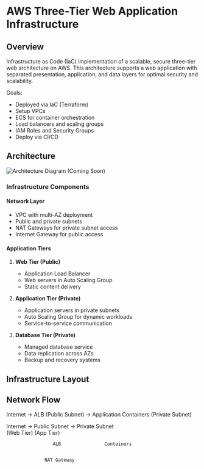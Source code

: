 # AWS Three-Tier Web Application Infrastructure

## Overview
Infrastructure as Code (IaC) implementation of a scalable, secure three-tier web architecture on AWS. This architecture supports a web application with separated presentation, application, and data layers for optimal security and scalability.

Goals: 
- Deployed via IaC (Terraform)
- Setup VPCs
- ECS for container orchestration
- Load balancers and scaling groups
- IAM Roles and Security Groups 
- Deploy via CI/CD

## Architecture

![Architecture Diagram (Coming Soon)]()

### Infrastructure Components

#### Network Layer
- VPC with multi-AZ deployment
- Public and private subnets
- NAT Gateways for private subnet access
- Internet Gateway for public access

#### Application Tiers

1. **Web Tier (Public)**
   - Application Load Balancer
   - Web servers in Auto Scaling Group
   - Static content delivery

2. **Application Tier (Private)**
   - Application servers in private subnets
   - Auto Scaling Group for dynamic workloads
   - Service-to-service communication

3. **Database Tier (Private)**
   - Managed database service
   - Data replication across AZs
   - Backup and recovery systems

## Infrastructure Layout

## Network Flow 
Internet → ALB (Public Subnet) → Application Containers (Private Subnet)


  Internet  →    Public Subnet    →   Private Subnet   
                  (Web Tier)            (App Tier)      

                     ALB                Containers 


                  NAT Gateway   
              